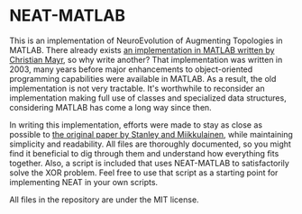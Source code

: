# NEAT-MATLAB
This is an implementation of NeuroEvolution of Augmenting Topologies in MATLAB. There already exists [an implementation in MATLAB written by Christian Mayr](http://nn.cs.utexas.edu/?neatmatlab), so why write another? That implementation was written in 2003, many years before major enhancements to object-oriented programming capabilities were available in MATLAB. As a result, the old implementation is not very tractable. It's worthwhile to reconsider an implementation making full use of classes and specialized data structures, considering MATLAB has come a long way since then.

In writing this implementation, efforts were made to stay as close as possible to [the original paper by Stanley and Miikkulainen](http://nn.cs.utexas.edu/downloads/papers/stanley.ec02.pdf), while maintaining simplicity and readability. All files are thoroughly documented, so you might find it beneficial to dig through them and understand how everything fits together. Also, a script is included that uses NEAT-MATLAB to satisfactorily solve the XOR problem. Feel free to use that script as a starting point for implementing NEAT in your own scripts.

All files in the repository are under the MIT license.

